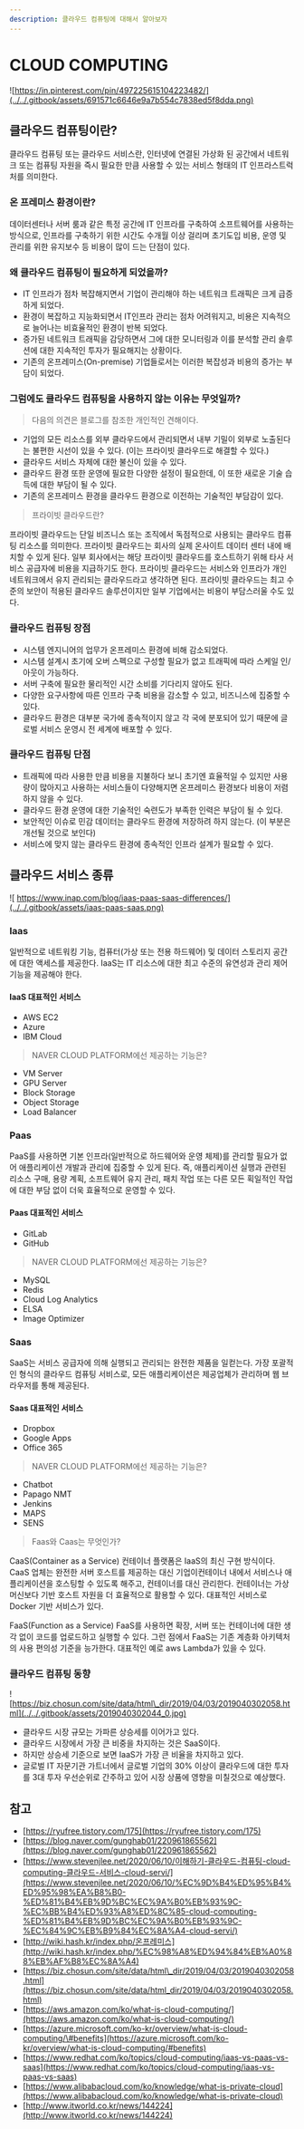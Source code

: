 ```yaml
---
description: 클라우드 컴퓨팅에 대해서 알아보자
---
```


# CLOUD COMPUTING

![https://in.pinterest.com/pin/497225615104223482/](../../.gitbook/assets/691571c6646e9a7b554c7838ed5f8dda.png)

## 클라우드 컴퓨팅이란?

클라우드 컴퓨팅 또는 클라우드 서비스란, 인터넷에 연결된 가상화 된 공간에서 네트워크 또는 컴퓨팅 자원을 즉시 필요한 만큼 사용할 수 있는 서비스 형태의 IT 인프라스트럭처를 의미한다.

### 온 프레미스 환경이란?

데이터센터나 서버 룸과 같은 특정 공간에 IT 인프라를 구축하여 소프트웨어를 사용하는 방식으로, 인프라를 구축하기 위한 시간도 수개월 이상 걸리며 초기도입 비용, 운영 및 관리를 위한 유지보수 등 비용이 많이 드는 단점이 있다.

### 왜 클라우드 컴퓨팅이 필요하게 되었을까?

* IT 인프라가 점차 복잡해지면서 기업이 관리해야 하는 네트워크 트래픽은 크게 급증하게 되었다.
* 환경이 복잡하고 지능화되면서 IT인프라 관리는 점차 어려워지고, 비용은 지속적으로 늘어나는 비효율적인 환경이 반복 되었다.
* 증가된 네트워크 트래픽을 감당하면서 그에 대한 모니터링과 이를 분석할 관리 솔루션에 대한 지속적인 투자가 필요해지는 상황이다.
* 기존의 온프레미스\(On-premise\) 기업들로서는 이러한 복잡성과 비용의 증가는 부담이 되었다.

### 그럼에도 클라우드 컴퓨팅을 사용하지 않는 이유는 무엇일까?

> 다음의 의견은 블로그를 참조한 개인적인 견해이다.

* 기업의 모든 리소스를 외부 클라우드에서 관리되면서 내부 기밀이 외부로 노출된다는 불편한 시선이 있을 수 있다. \(이는 프라이빗 클라우드로 해결할 수 있다.\)
* 클라우드 서비스 자체에 대한 불신이 있을 수 있다.
* 클라우드 환경 또한 운영에 필요한 다양한 설정이 필요한데, 이 또한 새로운 기술 습득에 대한 부담이 될 수 있다.
* 기존의 온프레미스 환경을 클라우드 환경으로 이전하는 기술적인 부담감이 있다.

> 프라이빗 클라우드란?

프라이빗 클라우드는 단일 비즈니스 또는 조직에서 독점적으로 사용되는 클라우드 컴퓨팅 리소스를 의미한다. 프라이빗 클라우드는 회사의 실제 온사이트 데이터 센터 내에 배치할 수 있게 된다. 일부 회사에서는 해당 프라이빗 클라우드를 호스트하기 위해 타사 서비스 공급자에 비용을 지급하기도 한다. 프라이빗 클라우드는 서비스와 인프라가 개인 네트워크에서 유지 관리되는 클라우드라고 생각하면 된다. 프라이빗 클라우드는 최고 수준의 보안이 적용된 클라우드 솔루션이지만 일부 기업에서는 비용이 부담스러울 수도 있다.

### 클라우드 컴퓨팅 장점

* 시스템 엔지니어의 업무가 온프레미스 환경에 비해 감소되었다.
* 시스템 설계시 초기에 오버 스펙으로 구성할 필요가 없고 트래픽에 따라 스케일 인/아웃이 가능하다.
* 서버 구축에 필요한 물리적인 시간 소비를 기다리지 않아도 된다.
* 다양한 요구사항에 따른 인프라 구축 비용을 감소할 수 있고, 비즈니스에 집중할 수 있다.
* 클라우드 환경은 대부분 국가에 종속적이지 않고 각 국에 분포되어 있기 때문에 글로벌 서비스 운영시 전 세계에 배포할 수 있다.

### 클라우드 컴퓨팅 단점

* 트래픽에 따라 사용한 만큼 비용을 지불하다 보니 초기엔 효율적일 수 있지만 사용량이 많아지고 사용하는 서비스들이 다양해지면 온프레미스 환경보다 비용이 저렴하지 않을 수 있다.
* 클라우드 환경 운영에 대한 기술적인 숙련도가 부족한 인력은 부담이 될 수 있다.
* 보안적인 이슈로 민감 데이터는 클라우드 환경에 저장하려 하지 않는다. \(이 부분은 개선될 것으로 보인다\)
* 서비스에 맞지 않는 클라우드 환경에 종속적인 인프라 설계가 필요할 수 있다.

## 클라우드 서비스 종류

![ &#x200B;https://www.inap.com/blog/iaas-paas-saas-differences/](../../.gitbook/assets/iaas-paas-saas.png)

### Iaas

일반적으로 네트워킹 기능, 컴퓨터\(가상 또는 전용 하드웨어\) 및 데이터 스토리지 공간에 대한 액세스를 제공한다. IaaS는 IT 리소스에 대한 최고 수준의 유연성과 관리 제어 기능을 제공해야 한다.

#### IaaS 대표적인 서비스

* AWS EC2
* Azure
* IBM Cloud

> NAVER CLOUD PLATFORM에선 제공하는 기능은?

* VM Server
* GPU Server
* Block Storage
* Object Storage
* Load Balancer

### Paas

PaaS를 사용하면 기본 인프라\(일반적으로 하드웨어와 운영 체제\)를 관리할 필요가 없어 애플리케이션 개발과 관리에 집중할 수 있게 된다. 즉, 애플리케이션 실행과 관련된 리소스 구매, 용량 계획, 소프트웨어 유지 관리, 패치 작업 또는 다른 모든 획일적인 작업에 대한 부담 없이 더욱 효율적으로 운영할 수 있다.

#### Paas 대표적인 서비스

* GitLab
* GitHub

> NAVER CLOUD PLATFORM에선 제공하는 기능은?

* MySQL
* Redis
* Cloud Log Analytics
* ELSA
* Image Optimizer

### Saas

SaaS는 서비스 공급자에 의해 실행되고 관리되는 완전한 제품을 일컫는다. 가장 포괄적인 형식의 클라우드 컴퓨팅 서비스로, 모든 애플리케이션은 제공업체가 관리하며 웹 브라우저를 통해 제공된다.

#### Saas 대표적인 서비스

* Dropbox
* Google Apps
* Office 365

> NAVER CLOUD PLATFORM에선 제공하는 기능은?

* Chatbot
* Papago NMT
* Jenkins
* MAPS
* SENS

> Faas와 Caas는 무엇인가?

CaaS\(Container as a Service\) 컨테이너 플랫폼은 IaaS의 최신 구현 방식이다. CaaS 업체는 완전한 서버 호스트를 제공하는 대신 기업이컨테이너 내에서 서비스나 애플리케이션을 호스팅할 수 있도록 해주고, 컨테이너를 대신 관리한다. 컨테이너는 가상머신보다 기반 호스트 자원을 더 효율적으로 활용할 수 있다. 대표적인 서비스로 Docker 기반 서비스가 있다.

FaaS\(Function as a Service\) FaaS를 사용하면 확장, 서버 또는 컨테이너에 대한 생각 없이 코드를 업로드하고 실행할 수 있다. 그런 점에서 FaaS는 기존 계층화 아키텍처의 사용 편의성 기준을 능가한다. 대표적인 예로 aws Lambda가 있을 수 있다.

### 클라우드 컴퓨팅 동향

![https://biz.chosun.com/site/data/html\_dir/2019/04/03/2019040302058.html](../../.gitbook/assets/2019040302044_0.jpg)

* 클라우드 시장 규모는 가파른 상승세를 이어가고 있다.
* 클라우드 시장에서 가장 큰 비중을 차지하는 것은 SaaS이다.
* 하지만 상승세 기준으로 보면 IaaS가 가장 큰 비율을 차지하고 있다.
* 글로벌 IT 자문기관 가트너에서 글로벌 기업의 30% 이상이 클라우드에 대한 투자를 3대 투자 우선순위로 간주하고 있어 시장 상품에 영향을 미칠것으로 예상했다.

## 참고

* [https://ryufree.tistory.com/175](https://ryufree.tistory.com/175)
* [https://blog.naver.com/gunghab01/220961865562](https://blog.naver.com/gunghab01/220961865562)
* [https://www.stevenjlee.net/2020/06/10/이해하기-클라우드-컴퓨팅-cloud-computing-클라우드-서비스-cloud-servi/](https://www.stevenjlee.net/2020/06/10/%EC%9D%B4%ED%95%B4%ED%95%98%EA%B8%B0-%ED%81%B4%EB%9D%BC%EC%9A%B0%EB%93%9C-%EC%BB%B4%ED%93%A8%ED%8C%85-cloud-computing-%ED%81%B4%EB%9D%BC%EC%9A%B0%EB%93%9C-%EC%84%9C%EB%B9%84%EC%8A%A4-cloud-servi/)
* [http://wiki.hash.kr/index.php/온프레미스](http://wiki.hash.kr/index.php/%EC%98%A8%ED%94%84%EB%A0%88%EB%AF%B8%EC%8A%A4)
* [https://biz.chosun.com/site/data/html\_dir/2019/04/03/2019040302058.html](https://biz.chosun.com/site/data/html_dir/2019/04/03/2019040302058.html)
* [https://aws.amazon.com/ko/what-is-cloud-computing/](https://aws.amazon.com/ko/what-is-cloud-computing/)
* [https://azure.microsoft.com/ko-kr/overview/what-is-cloud-computing/\#benefits](https://azure.microsoft.com/ko-kr/overview/what-is-cloud-computing/#benefits)
* [https://www.redhat.com/ko/topics/cloud-computing/iaas-vs-paas-vs-saas](https://www.redhat.com/ko/topics/cloud-computing/iaas-vs-paas-vs-saas)
* [https://www.alibabacloud.com/ko/knowledge/what-is-private-cloud](https://www.alibabacloud.com/ko/knowledge/what-is-private-cloud)
* [http://www.itworld.co.kr/news/144224](http://www.itworld.co.kr/news/144224)


